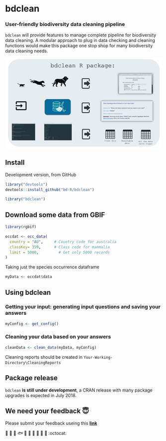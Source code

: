 # bdclean
### User-friendly biodiversity data cleaning pipeline

`bdclean` will provide features to manage complete pipeline for biodiversity data cleaning. 
A modular approach to plug in data checking and cleaning functions would make this package
one stop shop for many biodiversity data cleaning needs.

![](https://github.com/bd-R/bdclean/blob/master/img/bdclean2.png)



## Install

Development version, from GitHub

```r
library("devtools")
devtools::install_github("bd-R/bdclean")
```

```r
library("bdclean")
```

## Download some data from GBIF

```r
library(rgbif)
```

```r
occdat <- occ_data(
  country = "AU",     # Country code for australia
  classKey= 359,      # Class code for mammalia
  limit = 5000,         # Get only 5000 records
)
```

Taking just the species occurrence dataframe

```r
myData <- occdat$data
```



## Using bdclean

### Getting your input: generating input questions and saving your answers 

```r
myConfig <- get_config()
```


### Cleaning your data based on your answers

```r
cleanData <- clean_data(myData, myConfig)
```
Cleaning reports should be created in `Your-Working-Directory\CleaningReports`


## Package release
 

`bdclean` **is still under development**, a CRAN release with many package upgrades is expected in July 2018.



## We need your feedback :innocent:

Please submit your feedback useing this **[link](https://github.com/bd-R/Feedback-bdclean/issues/new)**

   :deciduous_tree: :mushroom: :shell: :fish: :frog: :honeybee: :turtle: :rooster: :whale2: :monkey: :octocat: 
